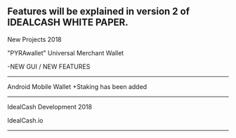 Features will be explained in version 2 of IDEALCASH WHITE PAPER.
------------------------------------------------------------
New Projects 2018

"PYRAwallet" Universal Merchant Wallet 

-NEW GUI  / NEW FEATURES

------------------------------

Android Mobile Wallet
+Staking has been added

------------------------------------------------------------

IdealCash Development 2018

IdealCash.io

----------------------------------------------------------
